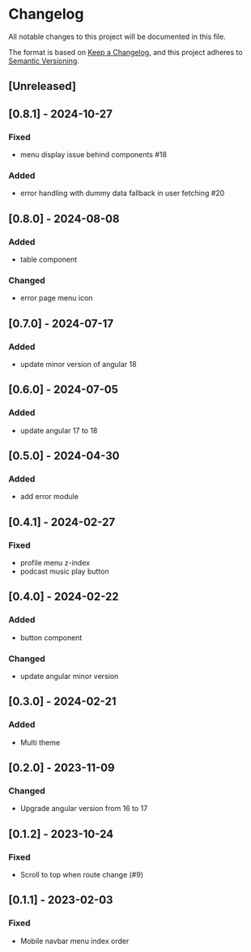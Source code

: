 # Changelog

All notable changes to this project will be documented in this file.

The format is based on [Keep a Changelog](https://keepachangelog.com/en/1.0.0/),
and this project adheres to [Semantic Versioning](https://semver.org/spec/v2.0.0.html).

## [Unreleased]

## [0.8.1] - 2024-10-27

### Fixed

- menu display issue behind components #18

### Added

- error handling with dummy data fallback in user fetching #20

## [0.8.0] - 2024-08-08

### Added

- table component

### Changed

- error page menu icon

## [0.7.0] - 2024-07-17

### Added

- update minor version of angular 18

## [0.6.0] - 2024-07-05

### Added

- update angular 17 to 18

## [0.5.0] - 2024-04-30

### Added

- add error module

## [0.4.1] - 2024-02-27

### Fixed

- profile menu z-index
- podcast music play button

## [0.4.0] - 2024-02-22

### Added

- button component

### Changed

- update angular minor version

## [0.3.0] - 2024-02-21

### Added

- Multi theme

## [0.2.0] - 2023-11-09

### Changed

- Upgrade angular version from 16 to 17

## [0.1.2] - 2023-10-24

### Fixed

- Scroll to top when route change (#9)

## [0.1.1] - 2023-02-03

### Fixed

- Mobile navbar menu index order
